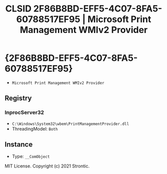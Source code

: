 ﻿---
title: "CLSID 2F86B8BD-EFF5-4C07-8FA5-60788517EF95 | Microsoft Print Management WMIv2 Provider"
excerpt: What is COM-Object CLSID 2F86B8BD-EFF5-4C07-8FA5-60788517EF95?
---

# {2F86B8BD-EFF5-4C07-8FA5-60788517EF95}

* `Microsoft Print Management WMIv2 Provider`

## Registry


### InprocServer32

* `C:\Windows\System32\wbem\PrintManagementProvider.dll`
* ThreadingModel: `Both`

## Instance

* Type: `__ComObject`

MIT License. Copyright (c) 2021 Strontic.


